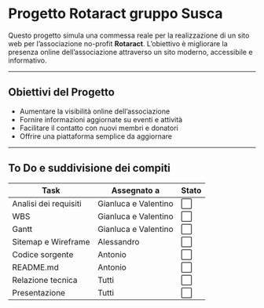 # Progetto Rotaract gruppo Susca

Questo progetto simula una commessa reale per la realizzazione di un sito web per l’associazione no-profit **Rotaract**. L’obiettivo è migliorare la presenza online dell’associazione attraverso un sito moderno, accessibile e informativo.

---

## Obiettivi del Progetto

- Aumentare la visibilità online dell’associazione
- Fornire informazioni aggiornate su eventi e attività
- Facilitare il contatto con nuovi membri e donatori
- Offrire una piattaforma semplice da aggiornare

---

## To Do e suddivisione dei compiti


| Task                  | Assegnato a            | Stato         |
|-----------------------|------------------------|---------------|
| Analisi dei requisiti | Gianluca e Valentino   |⬜|
| WBS                   | Gianluca e Valentino   |⬜|
| Gantt                 | Gianluca e Valentino   |⬜|
| Sitemap e Wireframe   | Alessandro             |⬜|
| Codice sorgente       | Antonio                |⬜|
| README.md             | Antonio                |⬜|
| Relazione tecnica     | Tutti                  |⬜|
| Presentazione         | Tutti                  |⬜|
